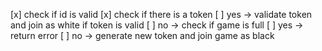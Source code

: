 [x] check if id is valid
[x] check if there is a token
[ ]     yes -> validate token and join as white if token is valid
[ ]     no -> check if game is full
[ ]         yes -> return error
[ ]         no -> generate new token and join game as black
